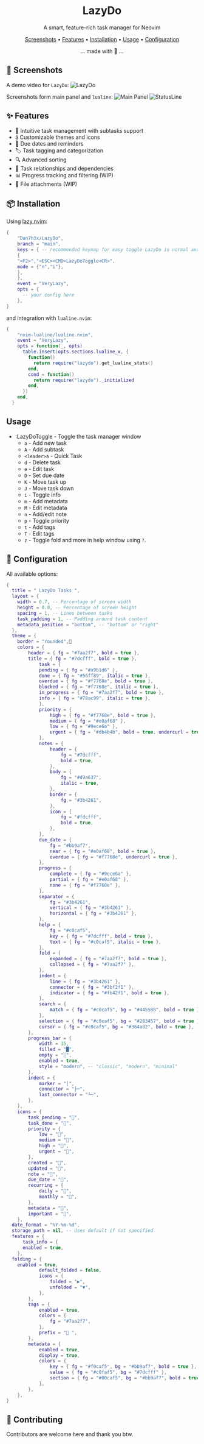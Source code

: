 <div align="center">
  <h1> LazyDo</h1>
  <p>A smart, feature-rich task manager for Neovim</p>

  <p>
    <a href="#-screenshots">Screenshots</a> •
    <a href="#-features">Features</a> •
    <a href="#-installation">Installation</a> •
    <a href="#usage">Usage</a> •
    <a href="#-configuration">Configuration</a>
  </p>

  <p>  ... made with  ...</p>
</div>

##  Screenshots

A demo video for `LazyDo`:
![LazyDo](https://github.com/user-attachments/assets/9fd079c8-52c3-45eb-81ef-e6cb315002fd)

Screenshots form main panel and `lualine`:
![Main Panel](https://github.com/user-attachments/assets/eda47fa5-7ff8-4c03-93b3-05a6f82bcdea)
![StatusLine](https://github.com/user-attachments/assets/e81bc6dd-815d-4a5d-8086-d815ba7cff1d)

## ✨ Features

-  Intuitive task management with subtasks support
-  Customizable themes and icons
-  Due dates and reminders
- 🏷️ Task tagging and categorization
- 🔍 Advanced sorting
- 󱒖 Task relationships and dependencies
- 📊 Progress tracking and filtering (WIP)
- 󰁦 File attachments (WIP)

## 📦 Installation

Using [lazy.nvim](https://github.com/folke/lazy.nvim):

```lua
{
    "Dan7h3x/LazyDo",
    branch = "main",
    keys = { -- recommended keymap for easy toggle LazyDo in normal and insert modes (arbitrary)
	{
	"<F2>","<ESC><CMD>LazyDoToggle<CR>",
	mode = {"n","i"},
	},
    },
    event = "VeryLazy",
    opts = {
      -- your config here
    },
}
```

and integration with `lualine.nvim`:

```lua
{
    "nvim-lualine/lualine.nvim",
    event = "VeryLazy",
    opts = function(_, opts)
      table.insert(opts.sections.lualine_x, {
        function()
          return require("lazydo").get_lualine_stats()
        end,
        cond = function()
          return require("lazydo")._initialized
        end,
      })
    end,
  }
```

## Usage

- :LazyDoToggle - Toggle the task manager window
  - `a` - Add new task
  - `A` - Add subtask
  - `<leader>a` - Quick Task
  - `d` - Delete task
  - `e` - Edit task
  - `D` - Set due date
  - `K` - Move task up
  - `J` - Move task down
  - `i` - Toggle info
  - `m` - Add metadata
  - `M` - Edit metadata
  - `n` - Add/edit note
  - `p` - Toggle priority
  - `t` - Add tags
  - `T` - Edit tags
  - `z` - Toggle fold
    and more in help window using `?`.

## 🔧 Configuration

All available options:

```lua
{
  title = " LazyDo Tasks ",
  layout = {
	width = 0.7, -- Percentage of screen width
	height = 0.8, -- Percentage of screen height
	spacing = 1, -- Lines between tasks
	task_padding = 1, -- Padding around task content
	metadata_position = "bottom", -- "bottom" or "right"
  },
  theme = {
    border = "rounded",󰁦
    colors = {
		header = { fg = "#7aa2f7", bold = true },
		title = { fg = "#7dcfff", bold = true },
			task = {
			pending = { fg = "#a9b1d6" },
			done = { fg = "#56ff89", italic = true },
			overdue = { fg = "#f7768e", bold = true },
			blocked = { fg = "#f7768e", italic = true },
			in_progress = { fg = "#7aa2f7", bold = true },
			info = { fg = "#78ac99", italic = true },
			},
			priority = {
				high = { fg = "#f7768e", bold = true },
				medium = { fg = "#e0af68" },
				low = { fg = "#9ece6a" },
				urgent = { fg = "#db4b4b", bold = true, undercurl = true },
			},
			notes = {
				header = {
					fg = "#7dcfff",
					bold = true,
				},
				body = {
					fg = "#d9a637",
					italic = true,
				},
				border = {
					fg = "#3b4261",
				},
				icon = {
					fg = "#fdcfff",
					bold = true,
				},
			},
			due_date = {
				fg = "#bb9af7",
				near = { fg = "#e0af68", bold = true },
				overdue = { fg = "#f7768e", undercurl = true },
			},
			progress = {
				complete = { fg = "#9ece6a" },
				partial = { fg = "#e0af68" },
				none = { fg = "#f7768e" },
			},
			separator = {
				fg = "#3b4261",
				vertical = { fg = "#3b4261" },
				horizontal = { fg = "#3b4261" },
			},
			help = {
				fg = "#c0caf5",
				key = { fg = "#7dcfff", bold = true },
				text = { fg = "#c0caf5", italic = true },
			},
			fold = {
				expanded = { fg = "#7aa2f7", bold = true },
				collapsed = { fg = "#7aa2f7" },
			},
			indent = {
				line = { fg = "#3b4261" },
				connector = { fg = "#3bf2f1" },
				indicator = { fg = "#fb42f1", bold = true },
			},
			search = {
				match = { fg = "#c0caf5", bg = "#445588", bold = true },
			},
			selection = { fg = "#c0caf5", bg = "#283457", bold = true },
			cursor = { fg = "#c0caf5", bg = "#364a82", bold = true },
		},
		progress_bar = {
			width = 15,
			filled = "█",
			empty = "░",
			enabled = true,
			style = "modern", -- "classic", "modern", "minimal"
		},
		indent = {
			marker = "│",
			connector = "├─",
			last_connector = "└─",
		},
	},
	icons = {
		task_pending = "",
		task_done = "",
		priority = {
			low = "󰘄",
			medium = "󰁭",
			high = "󰘃",
			urgent = "󰀦",
		},
		created = "󰃰",
		updated = "",
		note = "",
		due_date = "",
		recurring = {
			daily = "",
			monthly = "",
		},
		metadata = "󰂵",
		important = "",
	},
  date_format = "%Y-%m-%d",
  storage_path = nil, -- Uses default if not specified
  features = {
	  task_info = {
	  enabled = true,
	},
  folding = {
	enabled = true,
			default_folded = false,
			icons = {
				folded = "▶",
				unfolded = "▼",
			},
		},
		tags = {
			enabled = true,
			colors = {
				fg = "#7aa2f7",
			},
			prefix = "󰓹 ",
		},
		metadata = {
			enabled = true,
			display = true,
			colors = {
				key = { fg = "#f0caf5", bg = "#bb9af7", bold = true },
				value = { fg = "#c0faf5", bg = "#7dcfff" },
				section = { fg = "#00caf5", bg = "#bb9af7", bold = true, italic = true },
			},
		},
	},
}
```

## 🤝 Contributing

Contributors are welcome here and thank you btw.
